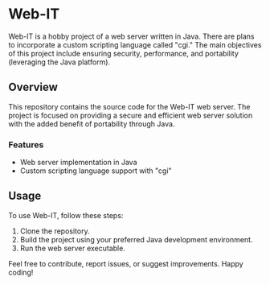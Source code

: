 # Web-IT

Web-IT is a hobby project of a web server written in Java. There are plans to incorporate a custom scripting language called "cgi." The main objectives of this project include ensuring security, performance, and portability (leveraging the Java platform).

## Overview
This repository contains the source code for the Web-IT web server. The project is focused on providing a secure and efficient web server solution with the added benefit of portability through Java.

### Features
- Web server implementation in Java
- Custom scripting language support with "cgi"

## Usage
To use Web-IT, follow these steps:

1. Clone the repository.
2. Build the project using your preferred Java development environment.
3. Run the web server executable.

Feel free to contribute, report issues, or suggest improvements. Happy coding!
